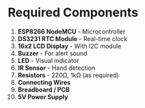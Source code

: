 # Required Components

1. **ESP8266 NodeMCU** - Microcontroller
2. **DS3231 RTC Module** - Real-time clock
3. **16x2 LCD Display** - With I2C module
4. **Buzzer** - For alert sound
5. **LED** - Visual indicator
6. **IR Sensor** - Hand detection
7. **Resistors** - 220Ω, 1kΩ (as required)
8. **Connecting Wires**
9. **Breadboard / PCB**
10. **5V Power Supply**
